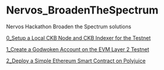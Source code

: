 # Nervos_BroadenTheSpectrum
Nervos Hackathon Broaden the Spectrum solutions

[0_Setup a Local CKB Node and CKB Indexer for the Testnet](0_setup/readme.md)

[1_Create a Godwoken Account on the EVM Layer 2 Testnet](1_godwoken/readme.md)

[2_Deploy a Simple Ethereum Smart Contract on Polyjuice](2_polyjuice/readme.md)

